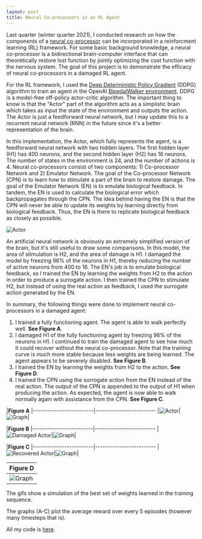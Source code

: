 ```yaml
---
layout: post
title: Neural Co-processors in an RL Agent
---
```


Last quarter (winter quarter 2021),  I conducted research on how the components of a [neural co-processor](https://www.sciencedirect.com/science/article/pii/S0959438818301843) can be incorporated in a reinforcment learning (RL) framework. For some basic background knowledge, a neural co-processor is a bidirectional brain-computer interface that can theoretically restore lost function by jointly optimizing the cost function with the nervous system. The goal of this project is to demonstrate the efficacy of neural co-processors in a damaged RL agent.

For the RL framework, I used the [Deep Deterministic Policy Gradient](https://arxiv.org/abs/1509.02971) (DDPG) algorithm to train an agent in the OpenAI [BipedalWalker environment](https://gym.openai.com/envs/BipedalWalker-v2/). DDPG is a model-free off-policy actor-critic algorithm. The important thing to know is that the "Actor" part of the algorithm acts as a simplistic brain which takes as input the state of the environment and outputs the action. The Actor is just a feedforward neural network, but I may update this to a recurrent neural network (RNN) in the future since it's a better representation of the brain.

In this implementation, the Actor, which fully represents the agent, is a feedforward neural network with two hidden layers. The first hidden layer (H1) has 400 neurons, and the second hidden layer (H2) has 16 neurons. The number of states in the environment is 24, and the number of actions is 4. Neural co-processors consist of two components: 1) Co-processor Network and 2) Emulator Network. The goal of the Co-processor Network (CPN) is to learn how to stimulate a part of the brain to restore damage. The goal of the Emulator Network (EN) is to emulate biological feedback. In tandem, the EN is used to calculate the biological error which backpropagates through the CPN. The idea behind having the EN is that the CPN will never be able to update its weights by learning directly from biological feedback. Thus, the EN is there to replicate biological feedback as closely as possible.

![Actor](/assets/actor.png)

An artificial neural network is obviously an extremely simplified version of the brain, but it's still useful to draw some comparisons. In this model, the area of stimulation is H2, and the area of damage is H1. I damaged the model by freezing 96% of the neurons in H1, thereby reducing the number of active neurons from 400 to 16. The EN's job is to emulate biological feedback, so I trained the EN by learning the weights from H2 to the action in order to produce a surrogate action. I then trained the CPN to stimulate H2, but instead of using the real action as feedback, I used the surrogate action generated by the EN.

In summary, the following things were done to implement neural co-processors in a damaged agent:
1. I trained a fully functioning agent. The agent is able to walk perfectly well. **See Figure A**.
2. I damaged H1 of the fully functioning agent by freezing 96% of the neurons in H1. I continued to train the damaged agent to see how much it could recover without the neural co-processor. Note that the training curve is much more stable because less weights are being learned. The agent appears to be severely disabled. **See Figure B**.
3. I trained the EN by learning the weights from H2 to the action. **See Figure D**.
4. I trained the CPN using the surrogate action from the EN instead of the real action. The output of the CPN is appended to the output of H1 when producing the action. As expected, the agent is now able to walk normally again with assistance from the CPN.  **See Figure C**.

|**Figure A**
|-------------------------|-------------------------
|![Actor](/assets/actor.gif)|![Graph](/assets/functioning_graph.png)|                 

|**Figure B**
|-------------------------|-------------------------
|![Damaged Actor](/assets/damaged-actor.gif)|![Graph](/assets/damaged_graph.png)|   

|**Figure C**
|-------------------------|-------------------------
|![Recovered Actor](/assets/recovered-actor.gif)|![Graph](/assets/recovered_graph.png)| 

|**Figure D**
|-------------------------
|![Graph](/assets/EN.png)|

The gifs show a simulation of the best set of weights learned in the training sequence. 

The graphs (A-C) plot the average reward over every 5 episodes (however many timesteps that is). 

All my code is [here](https://github.com/cjto2000/DDPG-PyTorch).